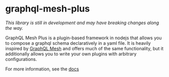 # graphql-mesh-plus
*This library is still in development and may have breaking changes along the way.*

GraphQL Mesh Plus is a plugin-based framework in nodejs that allows you to compose a graphql schema declaratively in a yaml file. It is heavily inspired by [GraphQL Mesh](https://github.com/Urigo/graphql-mesh) and offers much of the same functionality, but it additionally allows you to write your own plugins with arbitrary configurations.

For more information, see the [docs](https://github.com/jakeblaxon/graphql-mesh-plus/wiki)
